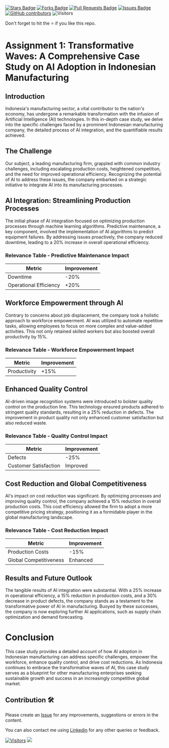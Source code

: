 <a href="https://github.com/drshahizan/AI-Innovation/stargazers"><img src="https://img.shields.io/github/stars/drshahizan/AI-Innovation" alt="Stars Badge"/></a>
<a href="https://github.com/drshahizan/AI-Innovation/network/members"><img src="https://img.shields.io/github/forks/drshahizan/AI-Innovation" alt="Forks Badge"/></a>
<a href="https://github.com/drshahizan/AI-Innovation/pulls"><img src="https://img.shields.io/github/issues-pr/drshahizan/AI-Innovation" alt="Pull Requests Badge"/></a>
<a href="https://github.com/drshahizan/AI-Innovation"><img src="https://img.shields.io/github/issues/drshahizan/AI-Innovation" alt="Issues Badge"/></a>
<a href="https://github.com/drshahizan/AI-Innovation/graphs/contributors"><img alt="GitHub contributors" src="https://img.shields.io/github/contributors/drshahizan/AI-Innovation?color=2b9348"></a>
![Visitors](https://api.visitorbadge.io/api/visitors?path=https%3A%2F%2Fgithub.com%2Fdrshahizan%2FAI-Innovation&labelColor=%23d9e3f0&countColor=%23697689&style=flat)

Don't forget to hit the :star: if you like this repo.

# Assignment 1: Transformative Waves: A Comprehensive Case Study on AI Adoption in Indonesian Manufacturing

## Introduction

Indonesia's manufacturing sector, a vital contributor to the nation's economy, has undergone a remarkable transformation with the infusion of Artificial Intelligence (AI) technologies. In this in-depth case study, we delve into the specific challenges faced by a prominent Indonesian manufacturing company, the detailed process of AI integration, and the quantifiable results achieved.

## The Challenge

Our subject, a leading manufacturing firm, grappled with common industry challenges, including escalating production costs, heightened competition, and the need for improved operational efficiency. Recognizing the potential of AI to address these issues, the company embarked on a strategic initiative to integrate AI into its manufacturing processes.

## AI Integration: Streamlining Production Processes

The initial phase of AI integration focused on optimizing production processes through machine learning algorithms. Predictive maintenance, a key component, involved the implementation of AI algorithms to predict equipment failures. By addressing issues proactively, the company reduced downtime, leading to a 20% increase in overall operational efficiency.

### Relevance Table - Predictive Maintenance Impact

| Metric                  | Improvement |
|-------------------------|-------------|
| Downtime                | -20%        |
| Operational Efficiency  | +20%        |

## Workforce Empowerment through AI

Contrary to concerns about job displacement, the company took a holistic approach to workforce empowerment. AI was utilized to automate repetitive tasks, allowing employees to focus on more complex and value-added activities. This not only retained skilled workers but also boosted overall productivity by 15%.

### Relevance Table - Workforce Empowerment Impact

| Metric         | Improvement |
|----------------|-------------|
| Productivity   | +15%        |

## Enhanced Quality Control

AI-driven image recognition systems were introduced to bolster quality control on the production line. This technology ensured products adhered to stringent quality standards, resulting in a 25% reduction in defects. The improvement in product quality not only enhanced customer satisfaction but also reduced waste.

### Relevance Table - Quality Control Impact

| Metric           | Improvement |
|------------------|-------------|
| Defects          | -25%        |
| Customer Satisfaction | Improved  |

## Cost Reduction and Global Competitiveness

AI's impact on cost reduction was significant. By optimizing processes and improving quality control, the company achieved a 15% reduction in overall production costs. This cost efficiency allowed the firm to adopt a more competitive pricing strategy, positioning it as a formidable player in the global manufacturing landscape.

### Relevance Table - Cost Reduction Impact

| Metric                | Improvement |
|-----------------------|-------------|
| Production Costs      | -15%        |
| Global Competitiveness | Enhanced    |

## Results and Future Outlook

The tangible results of AI integration were substantial. With a 25% increase in operational efficiency, a 15% reduction in production costs, and a 30% decrease in product defects, the company stands as a testament to the transformative power of AI in manufacturing. Buoyed by these successes, the company is now exploring further AI applications, such as supply chain optimization and demand forecasting.

# Conclusion

This case study provides a detailed account of how AI adoption in Indonesian manufacturing can address specific challenges, empower the workforce, enhance quality control, and drive cost reductions. As Indonesia continues to embrace the transformative waves of AI, this case study serves as a blueprint for other manufacturing enterprises seeking sustainable growth and success in an increasingly competitive global market.


## Contribution 🛠️
Please create an [Issue](https://github.com/drshahizan/AI-Innovation/issues) for any improvements, suggestions or errors in the content.

You can also contact me using [Linkedin](https://www.linkedin.com/in/drshahizan/) for any other queries or feedback.

[![Visitors](https://api.visitorbadge.io/api/visitors?path=https%3A%2F%2Fgithub.com%2Fdrshahizan&labelColor=%23697689&countColor=%23555555&style=plastic)](https://visitorbadge.io/status?path=https%3A%2F%2Fgithub.com%2Fdrshahizan)
![](https://hit.yhype.me/github/profile?user_id=81284918)


